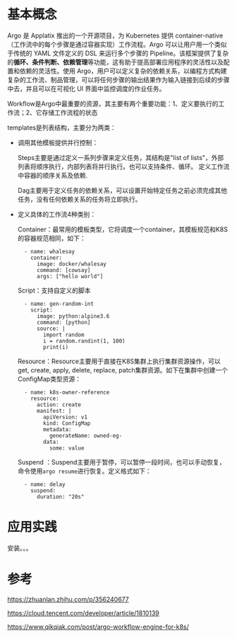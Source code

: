 # 基本概念

Argo 是 Applatix 推出的一个开源项目，为 Kubernetes 提供 container-native（工作流中的每个步骤是通过容器实现）工作流程。Argo 可以让用户用一个类似于传统的 YAML 文件定义的 DSL 来运行多个步骤的 Pipeline。该框架提供了复杂的**循环、条件判断、依赖管理**等功能，这有助于提高部署应用程序的灵活性以及配置和依赖的灵活性。使用 Argo，用户可以定义复杂的依赖关系，以编程方式构建复杂的工作流、制品管理，可以将任何步骤的输出结果作为输入链接到后续的步骤中去，并且可以在可视化 UI 界面中监控调度的作业任务。 

Workflow是Argo中最重要的资源，其主要有两个重要功能：1、定义要执行的工作流；2、它存储工作流程的状态

templates是列表结构，主要分为两类：

- 调用其他模板提供并行控制：

  Steps主要是通过定义一系列步骤来定义任务，其结构是"list of lists"，外部列表将顺序执行，内部列表将并行执行。也可以支持条件、循环。 定义工作流中容器的顺序关系及依赖.

  Dag主要用于定义任务的依赖关系，可以设置开始特定任务之前必须完成其他任务，没有任何依赖关系的任务将立即执行。  

- 定义具体的工作流4种类别：

  Container：最常用的模板类型，它将调度一个container，其模板规范和K8S的容器规范相同，如下：

  ```
    - name: whalesay            
      container:                
        image: docker/whalesay
        command: [cowsay]
        args: ["hello world"]   
  ```

  Script：支持自定义的脚本

  ```
    - name: gen-random-int
      script:
        image: python:alpine3.6
        command: [python]
        source: |
          import random
          i = random.randint(1, 100)
          print(i)
  ```

  Resource：Resource主要用于直接在K8S集群上执行集群资源操作，可以 get, create, apply, delete, replace,  patch集群资源。如下在集群中创建一个ConfigMap类型资源： 

  ```
    - name: k8s-owner-reference
      resource:
        action: create
        manifest: |
          apiVersion: v1
          kind: ConfigMap
          metadata:
            generateName: owned-eg-
          data:
            some: value
  ```

  Suspend ：Suspend主要用于暂停，可以暂停一段时间，也可以手动恢复，命令使用`argo resume`进行恢复。定义格式如下：

  ```
    - name: delay
      suspend:
        duration: "20s" 
  ```

 

# 应用实践

安装。。。





# 参考

https://zhuanlan.zhihu.com/p/356240677

https://cloud.tencent.com/developer/article/1810139

https://www.qikqiak.com/post/argo-workflow-engine-for-k8s/

